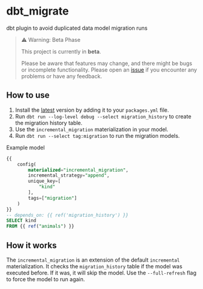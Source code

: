 # dbt_migrate

dbt plugin to avoid duplicated data model migration runs

> ⚠️ Warning: Beta Phase
>
> This project is currently in **beta**.
>
> Please be aware that features may change, and there might be bugs or incomplete functionality.
> Please open an [issue](https://github.com/hdani9307/dbt_migrate/issues) if you encounter any
> problems or have any feedback.

## How to use

1. Install the [latest](https://github.com/hdani9307/dbt_migrate/releases) version by adding it to
   your `packages.yml` file.
2. Run `dbt run --log-level debug --select migration_history` to create the migration history table.
3. Use the `incremental_migration` materialization in your model.
4. Run `dbt run --select tag:migration` to run the migration models.

Example model

```sql
{{ 
    config(
        materialized="incremental_migration",
        incremental_strategy="append",
        unique_key=[
            "kind"
        ],
        tags=["migration"]
    ) 
}}
-- depends_on: {{ ref('migration_history') }}
SELECT kind
FROM {{ ref("animals") }}
```

## How it works

The `incremental_migration` is an extension of the default `incremental` materialization. It checks
the `migration_history` table if the model was executed before. If it was, it will skip the model.
Use the `--full-refresh` flag to force the model to run again.